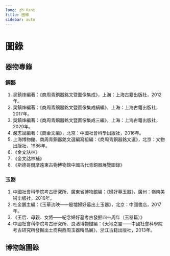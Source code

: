 ```yaml
---
lang: zh-Hant
title: 圖錄
sidebar: auto
---
```


# 圖錄
## 器物專錄
### 銅器
1. 吴鎮烽編著：《商周青銅器銘文暨圖像集成》，上海：上海古籍出版社，2012年。
2. 吴鎮烽編著：《商周青銅器銘文暨圖像集成續編》，上海：上海古籍出版社，2017年。
3. 吳鎮烽編著：《商周青銅器銘文暨圖像集成三編》，上海：上海古籍出版社，2020年。
4. 嚴志斌編著：《商金文編》，北京：中國社會科學出版社，2016年。
5. 上海博物館、商周青銅器銘文選編寫組編：《商周青銅器銘文選》，北京：文物出版社，1986年。
6. 《金文詁林》
7. 《金文詁林補》
8. 《斯德哥爾摩遠東古物博物館中國古代青銅器展覽圖錄》
### 玉器
1. 中國社會科學院考古研究所、廣東省博物館編：《婦好墓玉器》，廣州：嶺南美術出版社，2016年。
2. 杜金鵬主編：《玉華流映——殷墟婦好墓出土玉器》，北京：中國書店，2017年。
3. 《王后．母親．女將——紀念婦好墓考古發掘四十周年（玉器篇）》
4. 中國社會科學院考古研究所、良渚博物館編：《天地之靈——中國社會科學院考古研究所發掘出土商與西周玉器精品展》，浙江古籍出版社，2013年。 
## 博物館圖錄